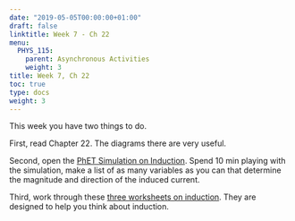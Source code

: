 ```yaml
---
date: "2019-05-05T00:00:00+01:00"
draft: false
linktitle: Week 7 - Ch 22
menu:
  PHYS_115:
    parent: Asynchronous Activities
    weight: 3
title: Week 7, Ch 22
toc: true
type: docs
weight: 3
---
```

This week you have two things to do.

First, read Chapter 22. The diagrams there are very useful. 

Second, open the [PhET Simulation on Induction](<https://tinyurl.com/PhETInductionSim>). Spend 10 min playing with the simulation, make a list of as many variables as you can that determine the magnitude and direction of the induced current.

Third, work through these [three worksheets on induction](<https://docs.google.com/document/d/1uIyLhPfZ95gvdU_DfyulIAeC9JHOo5jbSAYSkF1DRFk/edit?usp=sharing>). They are designed to help you think about induction.

